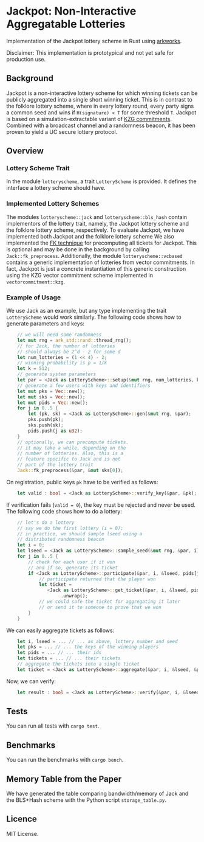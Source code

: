 # Jackpot: Non-Interactive Aggregatable Lotteries

Implementation of the Jackpot lottery scheme in Rust using [arkworks](http://arkworks.rs/).

Disclaimer: This implementation is prototypical and not yet safe for production use.

## Background
Jackpot is a non-interactive lottery scheme for which winning tickets can be publicly aggregated into a single short winning ticket.
This is in contrast to the folklore lottery scheme, where in every lottery round, every party signs a common seed and wins if `H(signature) < T` for some threshold `T`.
Jackpot is based on a simulation-extractable variant of [KZG commitments](http://cacr.uwaterloo.ca/techreports/2010/cacr2010-10.pdf).
Combined with a broadcast channel and a randomness beacon, it has been proven to yield a UC secure lottery protocol.

## Overview

### Lottery Scheme Trait
In the module `lotteryscheme`, a trait `LotteryScheme` is provided.
It defines the interface a lottery scheme should have.

### Implemented Lottery Schemes
The modules `lotteryscheme::jack` and `lotteryscheme::bls_hash` contain implementors of the lottery trait, namely, the Jackpot lottery scheme and the folklore lottery scheme, respectively.
To evaluate Jackpot, we have implemented both Jackpot and the folklore lottery scheme
We also implemented the [FK technique](https://eprint.iacr.org/2023/033.pdf) for precomputing all tickets for Jackpot.
This is optional and may be done in the background by calling `Jack::fk_preprocess`.
Additionally, the module `lotteryscheme::vcbased` contains a generic implementation of lotteries from vector commitments. In fact, Jackpot is just a concrete instantiation of this generic construction using the KZG vector commitment scheme implemented in `vectorcommitment::kzg`.

### Example of Usage
We use Jack as an example, but any type implementing the trait `LotteryScheme` would work similarly.
The following code shows how to generate parameters and keys:
```rust
    // we will need some randomness
    let mut rng = ark_std::rand::thread_rng();
    // for Jack, the number of lotteries
    // should always be 2^d - 2 for some d
    let num_lotteries = (1 << 4) - 2;
    // winning probability is p = 1/k
    let k = 512;
    // generate system parameters
    let par = <Jack as LotteryScheme>::setup(&mut rng, num_lotteries, k);
    // generate a few users with keys and identifiers
    let mut pks = Vec::new();
    let mut sks = Vec::new();
    let mut pids = Vec::new();
    for j in 0..5 {
        let (pk, sk) = <Jack as LotteryScheme>::gen(&mut rng, &par);
        pks.push(pk);
        sks.push(sk);
        pids.push(j as u32);
    }
    // optionally, we can precompute tickets.
    // it may take a while, depending on the
    // number of lotteries. Also, this is a
    // feature specific to Jack and is not
    // part of the lottery trait
    Jack::fk_preprocess(&par, &mut sks[0]);
```
On registration, public keys `pk` have to be verified as follows:
```rust
    let valid : bool = <Jack as LotteryScheme>::verify_key(&par, &pk);
```
If verification fails (`valid = 0`), the key must be rejected and never be used.
The following code shows how to do a lottery:
```rust
    // let's do a lottery
    // say we do the first lottery (i = 0);
    // in practice, we should sample lseed using a
    // distributed randomness beacon
    let i = 0;
    let lseed = <Jack as LotteryScheme>::sample_seed(&mut rng, &par, i);
    for j in 0..5 {
        // check for each user if it won
        // and if so, generate its ticket
        if <Jack as LotteryScheme>::participate(&par, i, &lseed, pids[j], &sks[j], &pks[j]) {
            // participate returned that the player won
            let ticket =
               <Jack as LotteryScheme>::get_ticket(&par, i, &lseed, pids[j], &sks[j], &pks[j])
                    .unwrap();
            // we could safe the ticket for aggregating it later
            // or send it to someone to prove that we won
        }
    }
```
We can easily aggregate tickets as follows:
```rust
    let i, lseed = ... // ... as above, lottery number and seed
    let pks = ... // ... the keys of the winning players
    let pids = ... // ... their ids
    let tickets = ... // ... their tickets
    // aggregate the tickets into a single ticket
    let ticket = <Jack as LotteryScheme>::aggregate(&par, i, &lseed, &pids, &pks, &tickets);
```
Now, we can verify:
```rust
    let result : bool = <Jack as LotteryScheme>::verify(&par, i, &lseed, &pids, &pks, &ticket);
```

## Tests
You can run all tests with `cargo test`.

## Benchmarks
You can run the benchmarks with `cargo bench`.

## Memory Table from the Paper
We have generated the table comparing bandwidth/memory of Jack and the BLS+Hash scheme with the Python script `storage_table.py`.

## Licence
MIT License.
